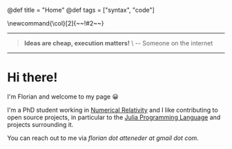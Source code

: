 @def title = "Home"
@def tags = ["syntax", "code"]


\newcommand{\col}[2]{~~~<span style="color:~~~#1~~~">~~~!#2~~~</span>~~~}

---

> **Ideas are cheap, execution matters!**
> \\
> -- Someone on the internet

---

# Hi there!

I'm Florian and welcome to my page 😀

I'm a PhD student working in [Numerical Relativity](https://en.wikipedia.org/wiki/Numerical_relativity)
and I like contributing to open source projects,
in particular to the [Julia Programming Language](https://github.com/JuliaLang/julia)
and projects surrounding it.

<!-- You can reach out to me via \col{#e7c26b}{_florian dot atteneder at gmail dot com_}. -->
You can reach out to me via _florian dot atteneder at gmail dot com_.

<!-- \tableofcontents -->
